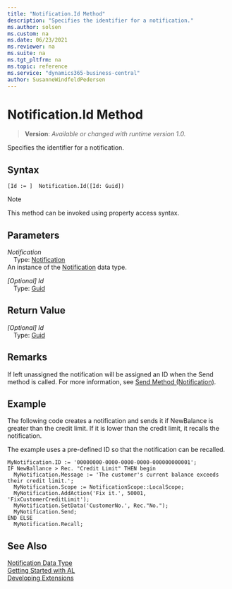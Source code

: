 ```yaml
---
title: "Notification.Id Method"
description: "Specifies the identifier for a notification."
ms.author: solsen
ms.custom: na
ms.date: 06/23/2021
ms.reviewer: na
ms.suite: na
ms.tgt_pltfrm: na
ms.topic: reference
ms.service: "dynamics365-business-central"
author: SusanneWindfeldPedersen
---
```

[//]: # (START>DO_NOT_EDIT)
[//]: # (IMPORTANT:Do not edit any of the content between here and the END>DO_NOT_EDIT.)
[//]: # (Any modifications should be made in the .xml files in the ModernDev repo.)
# Notification.Id Method
> **Version**: _Available or changed with runtime version 1.0._

Specifies the identifier for a notification.


## Syntax
```AL
[Id := ]  Notification.Id([Id: Guid])
```
> [!NOTE]
> This method can be invoked using property access syntax.
## Parameters
*Notification*  
&emsp;Type: [Notification](notification-data-type.md)  
An instance of the [Notification](notification-data-type.md) data type.  

*[Optional] Id*  
&emsp;Type: [Guid](../guid/guid-data-type.md)  
  


## Return Value
*[Optional] Id*  
&emsp;Type: [Guid](../guid/guid-data-type.md)  



[//]: # (IMPORTANT: END>DO_NOT_EDIT)

## Remarks
If left unassigned the notification will be assigned an ID when the Send method is called. For more information, see [Send Method (Notification)](../../methods-auto/notification/notification-send-method.md).

##  Example
The following code creates a notification and sends it if NewBalance is greater than the credit limit. If it is lower than the credit limit, it recalls the notification.

The example uses a pre-defined ID so that the notification can be recalled.

```al
MyNotification.ID := '00000000-0000-0000-0000-000000000001';
IF NewBallance > Rec. "Credit Limit" THEN begin
  MyNotification.Message := 'The customer's current balance exceeds their credit limit.';
  MyNotification.Scope := NotificationScope::LocalScope;
  MyNotification.AddAction('Fix it.', 50001, 'FixCustomerCreditLimit');
  MyNotification.SetData('CustomerNo.', Rec."No.");
  MyNotification.Send;
END ELSE
  MyNotification.Recall;
```

## See Also
[Notification Data Type](notification-data-type.md)  
[Getting Started with AL](../../devenv-get-started.md)  
[Developing Extensions](../../devenv-dev-overview.md)